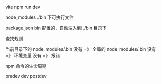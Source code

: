 vite
npm run dev

node_modules ./bin 下可执行文件

package.json bin 配置的，自动注入到 ./bin 目录下

查找规则

当前目录下的 node_modules/.bin
没有 =》 全局的 node_modules/.bin
没有 =》 环境变量
没有 =》 报错

npm 命令的生命周期

predev
dev
postdev
